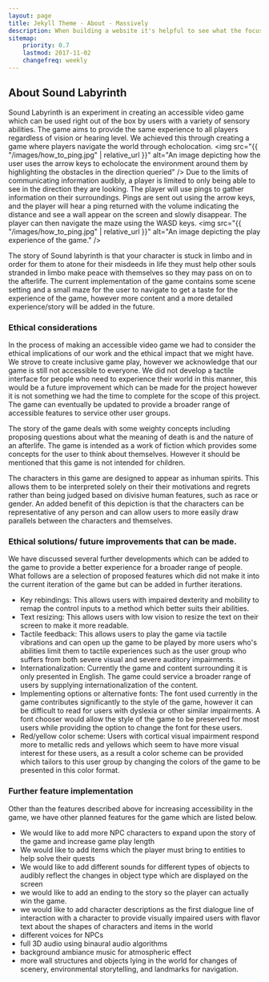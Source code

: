 ```yaml
---
layout: page
title: Jekyll Theme - About - Massively
description: When building a website it's helpful to see what the focus of your site is. This page is an example of how to show a website's focus.
sitemap:
    priority: 0.7
    lastmod: 2017-11-02
    changefreq: weekly
---
```

## About Sound Labyrinth
Sound Labyrinth is an experiment in creating an accessible video game which can be used right out of the box by users with a variety of sensory abilities. The game aims to provide the same experience to all players regardless of vision or hearing level. We achieved this through creating a game where players navigate the world through echolocation. 
<span class="image left"><img src="{{ "/images/how_to_ping.jpg" | relative_url }}" alt="An image depicting how the user uses the arrow keys to echolocate the environment around them by highlighting the obstacles in the direction queried" /></span>
Due to the limits of communicating information audibly, a player is limited to only being able to see in the direction they are looking. The player will use pings to gather information on their surroundings. Pings are sent out using the arrow keys, and the player will hear a ping returned with the volume indicating the distance and see a wall appear on the screen and slowly disappear. The player can then navigate the maze using the WASD keys.
<span class="image right"><img src="{{ "/images/how_to_ping.jpg" | relative_url }}" alt="An image depicting the play experience of the game." /></span>

The story of Sound labyrinth is that your character is stuck in limbo and in order for them to atone for their misdeeds in life they must help other souls stranded in limbo make peace with themselves so they may pass on on to the afterlife. The current implementation of the game contains some scene setting and a small maze for the user to navigate to get a taste for the experience of the game, however more content and a more detailed experience/story will be added in the future.

### Ethical considerations
In the process of making an accessible video game we had to consider the ethical implications of our work and the ethical impact that we might have. We strove to create inclusive game play, however we acknowledge that our game is still not accessible to everyone. We did not develop a tactile interface for people who need to experience their world in this manner, this would be a future improvement which can be made for the project however it is not something we had the time to complete for the scope of this project. The game can eventually be updated to provide a broader range of accessible features to service other user groups.

The story of the game deals with some weighty concepts including proposing questions about what the meaning of death is and the nature of an afterlife. The game is intended as a work of fiction which provides some concepts for the user to think about themselves. However it should be mentioned that this game is not intended for children.

The characters in this game are designed to appear as inhuman spirits. This allows them to be interpreted solely on their their motivations and regrets rather than being judged based on divisive human features, such as race or gender. An added benefit of this depiction is that the characters can be representative of any person and can allow users to more easily draw parallels between the characters and themselves.

### Ethical solutions/ future improvements that can be made.
We have discussed several further developments which can be added to the game to provide a better experience for a broader range of people. What follows are a selection of proposed features which did not make it into the current iteration of the game but can be added in further iterations.

- Key rebindings: This allows users with impaired dexterity and mobility to remap the control inputs to a method which better suits their abilities.
- Text resizing: This allows users with low vision to resize the text on their screen to make it more readable.
- Tactile feedback: This allows users to play the game via tactile vibrations and can open up the game to be played by more users who's abilities limit them to tactile experiences such as the user group who suffers from both severe visual and severe auditory impairments.
- Internationalization: Currently the game and content surrounding it is only presented in English. The game could service a broader range of users by supplying internationalization of the content.
- Implementing options or alternative fonts: The font used currently in the game contributes significantly to the style of the game, however it can be difficult to read for users with dyslexia or other similar impairments. A font chooser would allow the style of the game to be preserved for most users while providing the option to change the font for these users.
- Red/yellow color scheme: Users with cortical visual impairment respond more to metallic reds and yellows which seem to have more visual interest for these users, as a result a color scheme can be provided which tailors to this user group by changing the colors of the game to be presented in this color format.

### Further feature implementation
Other than the features described above for increasing accessibility in the game, we have other planned features for the game which are listed below.
- We would like to add more NPC characters to expand upon the story of the game and increase game play length
- We would like to add items which the player must bring to entities to help solve their quests
- We would like to add different sounds for different types of objects to audibly reflect the changes in object type which are displayed on the screen
- we would like to add an ending to the story so the player can actually win the game.
- we would like to add character descriptions as the first dialogue line of interaction with a character to provide visually impaired users with flavor text about the shapes of characters and items in the world
- different voices for NPCs
- full 3D audio using binaural audio algorithms
- background ambiance music for atmospheric effect
- more wall structures and objects lying in the world for changes of scenery, environmental storytelling, and landmarks for navigation.
